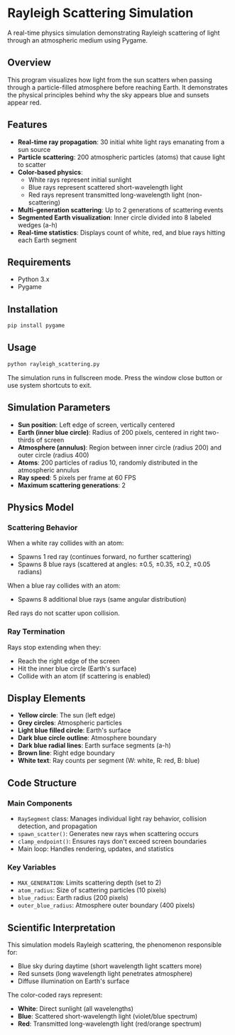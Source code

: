 # Rayleigh Scattering Simulation

A real-time physics simulation demonstrating Rayleigh scattering of light through an atmospheric medium using Pygame.

## Overview

This program visualizes how light from the sun scatters when passing through a particle-filled atmosphere before reaching Earth. It demonstrates the physical principles behind why the sky appears blue and sunsets appear red.

## Features

- **Real-time ray propagation**: 30 initial white light rays emanating from a sun source
- **Particle scattering**: 200 atmospheric particles (atoms) that cause light to scatter
- **Color-based physics**: 
  - White rays represent initial sunlight
  - Blue rays represent scattered short-wavelength light
  - Red rays represent transmitted long-wavelength light (non-scattering)
- **Multi-generation scattering**: Up to 2 generations of scattering events
- **Segmented Earth visualization**: Inner circle divided into 8 labeled wedges (a-h)
- **Real-time statistics**: Displays count of white, red, and blue rays hitting each Earth segment

## Requirements

- Python 3.x
- Pygame

## Installation

```bash
pip install pygame
```

## Usage

```bash
python rayleigh_scattering.py
```

The simulation runs in fullscreen mode. Press the window close button or use system shortcuts to exit.

## Simulation Parameters

- **Sun position**: Left edge of screen, vertically centered
- **Earth (inner blue circle)**: Radius of 200 pixels, centered in right two-thirds of screen
- **Atmosphere (annulus)**: Region between inner circle (radius 200) and outer circle (radius 400)
- **Atoms**: 200 particles of radius 10, randomly distributed in the atmospheric annulus
- **Ray speed**: 5 pixels per frame at 60 FPS
- **Maximum scattering generations**: 2

## Physics Model

### Scattering Behavior

When a white ray collides with an atom:
- Spawns 1 red ray (continues forward, no further scattering)
- Spawns 8 blue rays (scattered at angles: ±0.5, ±0.35, ±0.2, ±0.05 radians)

When a blue ray collides with an atom:
- Spawns 8 additional blue rays (same angular distribution)

Red rays do not scatter upon collision.

### Ray Termination

Rays stop extending when they:
- Reach the right edge of the screen
- Hit the inner blue circle (Earth's surface)
- Collide with an atom (if scattering is enabled)

## Display Elements

- **Yellow circle**: The sun (left edge)
- **Grey circles**: Atmospheric particles
- **Light blue filled circle**: Earth's surface
- **Dark blue circle outline**: Atmosphere boundary
- **Dark blue radial lines**: Earth surface segments (a-h)
- **Brown line**: Right edge boundary
- **White text**: Ray counts per segment (W: white, R: red, B: blue)

## Code Structure

### Main Components

- `RaySegment` class: Manages individual light ray behavior, collision detection, and propagation
- `spawn_scatter()`: Generates new rays when scattering occurs
- `clamp_endpoint()`: Ensures rays don't exceed screen boundaries
- Main loop: Handles rendering, updates, and statistics

### Key Variables

- `MAX_GENERATION`: Limits scattering depth (set to 2)
- `atom_radius`: Size of scattering particles (10 pixels)
- `blue_radius`: Earth radius (200 pixels)
- `outer_blue_radius`: Atmosphere outer boundary (400 pixels)

## Scientific Interpretation

This simulation models Rayleigh scattering, the phenomenon responsible for:
- Blue sky during daytime (short wavelength light scatters more)
- Red sunsets (long wavelength light penetrates atmosphere)
- Diffuse illumination on Earth's surface

The color-coded rays represent:
- **White**: Direct sunlight (all wavelengths)
- **Blue**: Scattered short-wavelength light (violet/blue spectrum)
- **Red**: Transmitted long-wavelength light (red/orange spectrum)


